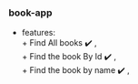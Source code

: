 ### book-app 
+ features:<br />
       + Find All books :heavy_check_mark: ,<br />
       + Find the book By Id :heavy_check_mark: ,<br />
       + Find the book by name :heavy_check_mark: ,<br />
